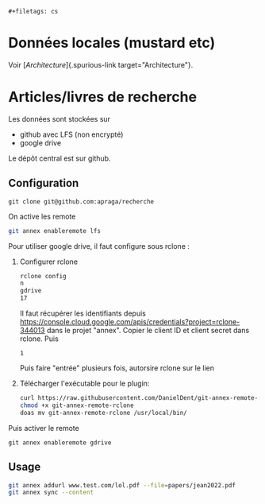 ```{=org}
#+filetags: cs
```
# Données locales (mustard etc)

Voir [*Architecture*]{.spurious-link target="Architecture"}.

# Articles/livres de recherche

Les données sont stockées sur

-   github avec LFS (non encrypté)
-   google drive

Le dépôt central est sur github.

## Configuration

    git clone git@github.com:apraga/recherche

On active les remote

``` {.bash org-language="sh"}
git annex enableremote lfs
```

Pour utiliser google drive, il faut configure sous rclone :

1.  Configurer rclone

    ``` {.bash org-language="sh"}
    rclone config
    n
    gdrive
    17
    ```

    Il faut récupérer les identifiants depuis
    <https://console.cloud.google.com/apis/credentials?project=rclone-344013>
    dans le projet \"annex\". Copier le client ID et client secret dans
    rclone. Puis

        1

    Puis faire \"entrée\" plusieurs fois, autorsire rclone sur le lien

2.  Télécharger l\'exécutable pour le plugin:

    ``` {.bash org-language="sh"}
    curl https://raw.githubusercontent.com/DanielDent/git-annex-remote-rclone/master/git-annex-remote-rclone > git-annex-remote-rclone
    chmod +x git-annex-remote-rclone
    doas mv git-annex-remote-rclone /usr/local/bin/
    ```

Puis activer le remote

    git annex enableremote gdrive

## Usage

``` {.bash org-language="sh"}
git annex addurl www.test.com/lol.pdf --file=papers/jean2022.pdf
git annex sync --content
```
